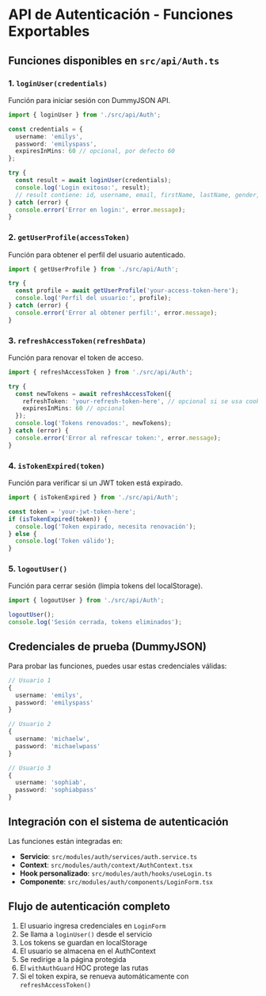 # API de Autenticación - Funciones Exportables

## Funciones disponibles en `src/api/Auth.ts`

### 1. `loginUser(credentials)`
Función para iniciar sesión con DummyJSON API.

```typescript
import { loginUser } from './src/api/Auth';

const credentials = {
  username: 'emilys',
  password: 'emilyspass',
  expiresInMins: 60 // opcional, por defecto 60
};

try {
  const result = await loginUser(credentials);
  console.log('Login exitoso:', result);
  // result contiene: id, username, email, firstName, lastName, gender, image, accessToken, refreshToken
} catch (error) {
  console.error('Error en login:', error.message);
}
```

### 2. `getUserProfile(accessToken)`
Función para obtener el perfil del usuario autenticado.

```typescript
import { getUserProfile } from './src/api/Auth';

try {
  const profile = await getUserProfile('your-access-token-here');
  console.log('Perfil del usuario:', profile);
} catch (error) {
  console.error('Error al obtener perfil:', error.message);
}
```

### 3. `refreshAccessToken(refreshData)`
Función para renovar el token de acceso.

```typescript
import { refreshAccessToken } from './src/api/Auth';

try {
  const newTokens = await refreshAccessToken({
    refreshToken: 'your-refresh-token-here', // opcional si se usa cookie
    expiresInMins: 60 // opcional
  });
  console.log('Tokens renovados:', newTokens);
} catch (error) {
  console.error('Error al refrescar token:', error.message);
}
```

### 4. `isTokenExpired(token)`
Función para verificar si un JWT token está expirado.

```typescript
import { isTokenExpired } from './src/api/Auth';

const token = 'your-jwt-token-here';
if (isTokenExpired(token)) {
  console.log('Token expirado, necesita renovación');
} else {
  console.log('Token válido');
}
```

### 5. `logoutUser()`
Función para cerrar sesión (limpia tokens del localStorage).

```typescript
import { logoutUser } from './src/api/Auth';

logoutUser();
console.log('Sesión cerrada, tokens eliminados');
```

## Credenciales de prueba (DummyJSON)

Para probar las funciones, puedes usar estas credenciales válidas:

```typescript
// Usuario 1
{
  username: 'emilys',
  password: 'emilyspass'
}

// Usuario 2  
{
  username: 'michaelw',
  password: 'michaelwpass'
}

// Usuario 3
{
  username: 'sophiab',
  password: 'sophiabpass'
}
```

## Integración con el sistema de autenticación

Las funciones están integradas en:

- **Servicio**: `src/modules/auth/services/auth.service.ts`
- **Context**: `src/modules/auth/context/AuthContext.tsx`
- **Hook personalizado**: `src/modules/auth/hooks/useLogin.ts`
- **Componente**: `src/modules/auth/components/LoginForm.tsx`

## Flujo de autenticación completo

1. El usuario ingresa credenciales en `LoginForm`
2. Se llama a `loginUser()` desde el servicio
3. Los tokens se guardan en localStorage
4. El usuario se almacena en el AuthContext
5. Se redirige a la página protegida
6. El `withAuthGuard` HOC protege las rutas
7. Si el token expira, se renueva automáticamente con `refreshAccessToken()`